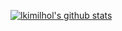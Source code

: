 <!--### Hi there 👋-->

[![lkimilhol's github stats](https://github-readme-stats.vercel.app/api?username=lkimilhol)](https://github.com/anuraghazra/github-readme-stats)

<div align=center>
</div>

<!--
**lkimilhol/lkimilhol** is a ✨ _special_ ✨ repository because its `README.md` (this file) appears on your GitHub profile.

Here are some ideas to get you started:

- 🔭 I’m currently working on ...
- 🌱 I’m currently learning ...
- 👯 I’m looking to collaborate on ...
- 🤔 I’m looking for help with ...
- 💬 Ask me about ...
- 📫 How to reach me: ...
- 😄 Pronouns: ...
- ⚡ Fun fact: ...
-->
